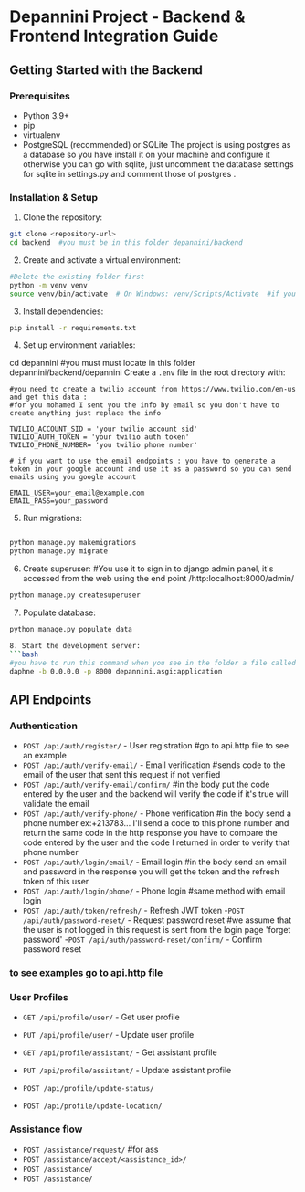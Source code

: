 # Depannini Project - Backend & Frontend Integration Guide



## Getting Started with the Backend

### Prerequisites

- Python 3.9+
- pip
- virtualenv
- PostgreSQL (recommended) or SQLite
The project is using postgres as a database so you have install it on your machine and configure it 
otherwise you can go with sqlite, just uncomment the database settings for sqlite in settings.py and comment 
those of postgres .
### Installation & Setup

1. Clone the repository:
```bash
git clone <repository-url>
cd backend  #you must be in this folder depannini/backend
```

2. Create and activate a virtual environment:
```bash
#Delete the existing folder first
python -m venv venv
source venv/bin/activate  # On Windows: venv/Scripts/Activate  #if you had problem look how to change the restriction policy
```

3. Install dependencies:
```bash
pip install -r requirements.txt
```

4. Set up environment variables:

cd depannini
#you must must locate in this folder depannini/backend/depannini
Create a `.env` file in the root directory with: 

```
#you need to create a twilio account from https://www.twilio.com/en-us and get this data :
#for you mohamed I sent you the info by email so you don't have to create anything just replace the info

TWILIO_ACCOUNT_SID = 'your twilio account sid'
TWILIO_AUTH_TOKEN = 'your twilio auth token'
TWILIO_PHONE_NUMBER= 'you twilio phone number'

# if you want to use the email endpoints : you have to generate a token in your google account and use it as a password so you can send emails using you google account

EMAIL_USER=your_email@example.com
EMAIL_PASS=your_password

```

5. Run migrations:
```bash

python manage.py makemigrations
python manage.py migrate
```

6. Create superuser:
#You use it to sign in to django admin panel, it's accessed from the web using the end point 
/http:localhost:8000/admin/
```bash
python manage.py createsuperuser
```
7. Populate database:
```bash
python manage.py populate_data

8. Start the development server:
```bash
#you have to run this command when you see in the folder a file called manage.py
daphne -b 0.0.0.0 -p 8000 depannini.asgi:application
```

## API Endpoints

### Authentication

- `POST /api/auth/register/` - User registration #go to api.http file to see an example
- `POST /api/auth/verify-email/` - Email verification #sends code to the email of the user that sent this request if not verified
- `POST /api/auth/verify-email/confirm/` #in the body put the code entered by the user and the backend will verify the code if it's true will validate the email 
- `POST /api/auth/verify-phone/` - Phone verification #in the body send a phone number ex:+213783... I'll send a code to this phone number and return the same code in the http response you have to compare the code entered by the user and the code I returned in order to verify that phone number
- `POST /api/auth/login/email/` - Email login #in the body send an email and password in the response you will get the token and the refresh token of this user 
- `POST /api/auth/login/phone/` - Phone login #same method with email login
- `POST /api/auth/token/refresh/` - Refresh JWT token 
-`POST /api/auth/password-reset/` - Request password reset #we assume that the user is not logged in this request is sent from the login page 'forget password'
-`POST /api/auth/password-reset/confirm/` - Confirm password reset
### to see examples go to api.http file 
### User Profiles

- `GET /api/profile/user/` - Get user profile
- `PUT /api/profile/user/` - Update user profile
- `GET /api/profile/assistant/` - Get assistant profile
- `PUT /api/profile/assistant/` - Update assistant profile

- `POST /api/profile/update-status/`
- `POST /api/profile/update-location/`

### Assistance flow

- `POST /assistance/request/` #for ass
- `POST /assistance/accept/<assistance_id>/`
- `POST /assistance/`
- `POST /assistance/`



